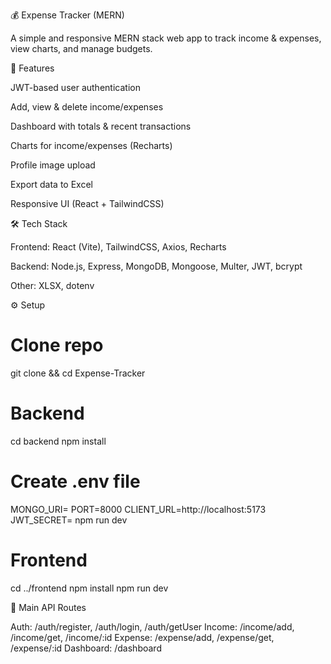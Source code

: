 💰 Expense Tracker (MERN)

A simple and responsive MERN stack web app to track income & expenses, view charts, and manage budgets.

🚀 Features

JWT-based user authentication

Add, view & delete income/expenses

Dashboard with totals & recent transactions

Charts for income/expenses (Recharts)

Profile image upload

Export data to Excel

Responsive UI (React + TailwindCSS)

🛠️ Tech Stack

Frontend: React (Vite), TailwindCSS, Axios, Recharts

Backend: Node.js, Express, MongoDB, Mongoose, Multer, JWT, bcrypt

Other: XLSX, dotenv

⚙️ Setup
# Clone repo
git clone <repo-url> && cd Expense-Tracker

# Backend
cd backend
npm install
# Create .env file
MONGO_URI=<mongodb-uri>
PORT=8000
CLIENT_URL=http://localhost:5173
JWT_SECRET=<secret>
npm run dev

# Frontend
cd ../frontend
npm install
npm run dev

📡 Main API Routes

Auth: /auth/register, /auth/login, /auth/getUser
Income: /income/add, /income/get, /income/:id
Expense: /expense/add, /expense/get, /expense/:id
Dashboard: /dashboard
